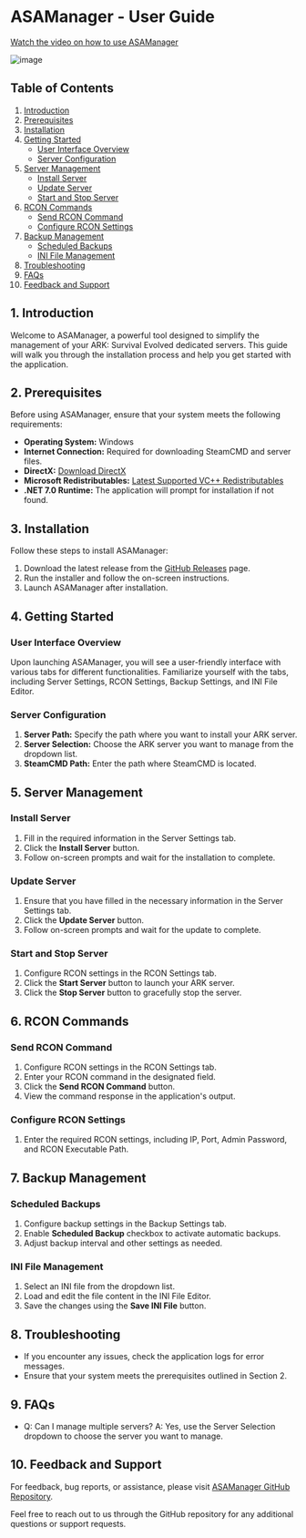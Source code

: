 ﻿# ASAManager - User Guide

[Watch the video on how to use ASAManager](https://www.youtube.com/watch?v=6LZ4K6dEhBE&ab_channel=LimitsPassed)

![image](https://github.com/Limitspassed/ASAManager/assets/38270991/0995ff2a-b19d-43d9-afec-5ef3ee191de5)

## Table of Contents
1. [Introduction](#introduction)
2. [Prerequisites](#prerequisites)
3. [Installation](#installation)
4. [Getting Started](#getting-started)
    - [User Interface Overview](#user-interface-overview)
    - [Server Configuration](#server-configuration)
5. [Server Management](#server-management)
    - [Install Server](#install-server)
    - [Update Server](#update-server)
    - [Start and Stop Server](#start-and-stop-server)
6. [RCON Commands](#rcon-commands)
    - [Send RCON Command](#send-rcon-command)
    - [Configure RCON Settings](#configure-rcon-settings)
7. [Backup Management](#backup-management)
    - [Scheduled Backups](#scheduled-backups)
    - [INI File Management](#ini-file-management)
8. [Troubleshooting](#troubleshooting)
9. [FAQs](#faqs)
10. [Feedback and Support](#feedback-and-support)

## 1. Introduction
Welcome to ASAManager, a powerful tool designed to simplify the management of your ARK: Survival Evolved dedicated servers. This guide will walk you through the installation process and help you get started with the application.

## 2. Prerequisites
Before using ASAManager, ensure that your system meets the following requirements:

- **Operating System:** Windows
- **Internet Connection:** Required for downloading SteamCMD and server files.
- **DirectX:** [Download DirectX](https://www.microsoft.com/en-us/download/details.aspx?id=35)
- **Microsoft Redistributables:** [Latest Supported VC++ Redistributables](https://learn.microsoft.com/en-us/cpp/windows/latest-supported-vc-redist?view=msvc-170)
- **.NET 7.0 Runtime:** The application will prompt for installation if not found.

## 3. Installation
Follow these steps to install ASAManager:

1. Download the latest release from the [GitHub Releases](https://github.com/yourrepository/releases) page.
2. Run the installer and follow the on-screen instructions.
3. Launch ASAManager after installation.

## 4. Getting Started

### User Interface Overview
Upon launching ASAManager, you will see a user-friendly interface with various tabs for different functionalities. Familiarize yourself with the tabs, including Server Settings, RCON Settings, Backup Settings, and INI File Editor.

### Server Configuration
1. **Server Path:** Specify the path where you want to install your ARK server.
2. **Server Selection:** Choose the ARK server you want to manage from the dropdown list.
3. **SteamCMD Path:** Enter the path where SteamCMD is located.

## 5. Server Management

### Install Server
1. Fill in the required information in the Server Settings tab.
2. Click the **Install Server** button.
3. Follow on-screen prompts and wait for the installation to complete.

### Update Server
1. Ensure that you have filled in the necessary information in the Server Settings tab.
2. Click the **Update Server** button.
3. Follow on-screen prompts and wait for the update to complete.

### Start and Stop Server
1. Configure RCON settings in the RCON Settings tab.
2. Click the **Start Server** button to launch your ARK server.
3. Click the **Stop Server** button to gracefully stop the server.

## 6. RCON Commands

### Send RCON Command
1. Configure RCON settings in the RCON Settings tab.
2. Enter your RCON command in the designated field.
3. Click the **Send RCON Command** button.
4. View the command response in the application's output.

### Configure RCON Settings
1. Enter the required RCON settings, including IP, Port, Admin Password, and RCON Executable Path.

## 7. Backup Management

### Scheduled Backups
1. Configure backup settings in the Backup Settings tab.
2. Enable **Scheduled Backup** checkbox to activate automatic backups.
3. Adjust backup interval and other settings as needed.

### INI File Management
1. Select an INI file from the dropdown list.
2. Load and edit the file content in the INI File Editor.
3. Save the changes using the **Save INI File** button.

## 8. Troubleshooting
- If you encounter any issues, check the application logs for error messages.
- Ensure that your system meets the prerequisites outlined in Section 2.

## 9. FAQs
- Q: Can I manage multiple servers?
  A: Yes, use the Server Selection dropdown to choose the server you want to manage.

## 10. Feedback and Support
For feedback, bug reports, or assistance, please visit [ASAManager GitHub Repository](https://github.com/Limitspassed/ASAManager).

Feel free to reach out to us through the GitHub repository for any additional questions or support requests.
